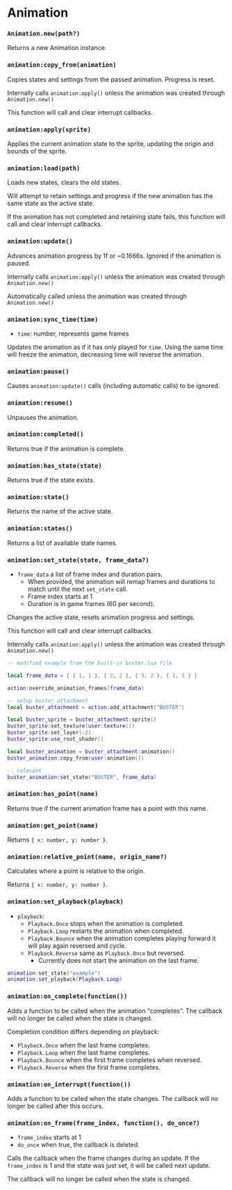# Animation

### `Animation.new(path?)`

Returns a new Animation instance.

### `animation:copy_from(animation)`

Copies states and settings from the passed animation. Progress is reset.

Internally calls `animation:apply()` unless the animation was created through `Animation.new()`

This function will call and clear interrupt callbacks.

### `animation:apply(sprite)`

Applies the current animation state to the sprite, updating the origin and bounds of the sprite.

### `animation:load(path)`

Loads new states, clears the old states.

Will attempt to retain settings and progress if the new animation has the same state as the active state.

If the animation has not completed and retaining state fails, this function will call and clear interrupt callbacks.

### `animation:update()`

Advances animation progress by 1f or ~0.1666s. Ignored if the animation is paused.

Internally calls `animation:apply()` unless the animation was created through `Animation.new()`

Automatically called unless the animation was created through `Animation.new()`

### `animation:sync_time(time)`

- `time`: number, represents game frames

Updates the animation as if it has only played for `time`. Using the same time will freeze the animation, decreasing time will reverse the animation.

### `animation:pause()`

Causes `animation:update()` calls (including automatic calls) to be ignored.

### `animation:resume()`

Unpauses the animation.

### `animation:completed()`

Returns true if the animation is complete.

### `animation:has_state(state)`

Returns true if the state exists.

### `animation:state()`

Returns the name of the active state.

### `animation:states()`

Returns a list of available state names.

### `animation:set_state(state, frame_data?)`

- `frame_data` a list of frame index and duration pairs.
  - When provided, the animation will remap frames and durations to match until the next `set_state` call.
  - Frame index starts at 1
  - Duration is in game frames (60 per second).

Changes the active state, resets animation progress and settings.

This function will call and clear interrupt callbacks.

Internally calls `animation:apply()` unless the animation was created through `Animation.new()`

```lua
-- modified example from the built-in buster.lua file

local frame_data = { { 1, 1 }, { 2, 2 }, { 3, 2 }, { 1, 1 } }

action:override_animation_frames(frame_data)

-- setup buster attachment
local buster_attachment = action:add_attachment("BUSTER")

local buster_sprite = buster_attachment:sprite()
buster_sprite:set_texture(user:texture())
buster_sprite:set_layer(-2)
buster_sprite:use_root_shader()

local buster_animation = buster_attachment:animation()
buster_animation:copy_from(user:animation())

-- relevant
buster_animation:set_state("BUSTER", frame_data)
```

### `animation:has_point(name)`

Returns true if the current animation frame has a point with this name.

### `animation:get_point(name)`

Returns `{ x: number, y: number }`.

### `animation:relative_point(name, origin_name?)`

Calculates where a point is relative to the origin.

Returns `{ x: number, y: number }`.

### `animation:set_playback(playback)`

- `playback`:
  - `Playback.Once` stops when the animation is completed.
  - `Playback.Loop` restarts the animation when completed.
  - `Playback.Bounce` when the animation completes playing forward it will play again reversed and cycle.
  - `Playback.Reverse` same as `Playback.Once` but reversed.
    - Currently does not start the animation on the last frame.

```lua
animation:set_state("example")
animation:set_playback(Playback.Loop)
```

### `animation:on_complete(function())`

Adds a function to be called when the animation "completes". The callback will no longer be called when the state is changed.

Completion condition differs depending on playback:

- `Playback.Once` when the last frame completes.
- `Playback.Loop` when the last frame completes.
- `Playback.Bounce` when the first frame completes when reversed.
- `Playback.Reverse` when the first frame completes.

### `animation:on_interrupt(function())`

Adds a function to be called when the state changes. The callback will no longer be called after this occurs.

### `animation:on_frame(frame_index, function(), do_once?)`

- `frame_index` starts at 1
- `do_once` when true, the callback is deleted.

Calls the callback when the frame changes during an update. If the `frame_index` is 1 and the state was just set, it will be called next update.

The callback will no longer be called when the state is changed.
